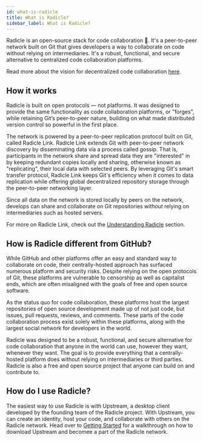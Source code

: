 ```yaml
---
id: what-is-radicle
title: What is Radicle?
sidebar_label: What is Radicle?
---
```


Radicle is an open-source stack for code collaboration 🌱. It's a peer-to-peer network built on Git that gives developers a way to collaborate on code without relying on intermediaries. It's a robust, functional, and secure alternative to centralized code collaboration platforms.

Read more about the vision for decentralized code collaboration [here](understanding-radicle/why-radicle.md).

## How it works

Radicle is built on open protocols — not platforms. It was designed to provide the same functionality as code collaboration platforms, or "forges", while retaining Git’s peer-to-peer nature, building on what made distributed version control so powerful in the first place.

The network is powered by a peer-to-peer replication protocol built on Git, called Radicle Link. Radicle Link extends Git with peer-to-peer network discovery by disseminating data via a process called gossip. That is, participants in the network share and spread data they are "interested" in by keeping redundant copies locally and sharing, otherwise known as "replicating", their local data with selected peers. By leveraging Git's smart transfer protocol, Radicle Link keeps Git's efficiency when it comes to data replication while offering global decentralized repository storage through the peer-to-peer networking layer.

Since all data on the network is stored locally by peers on the network, develops can share and collaborate on Git repositories *without* relying on intermediaries such as hosted servers.

For more on Radicle Link, check out the [Understanding Radicle](understanding-radicle/why-radicle.md) section.

## How is Radicle different from GitHub?

While GitHub and other platforms offer an easy and standard way to collaborate on code, their centrally-hosted approach has surfaced numerous platform and security risks. Despite relying on the open protocols of Git, these platforms are vulnerable to censorship as well as capitalist ends, which are often misaligned with the goals of free and open source software.

As the status quo for code collaboration, these platforms host the largest repositories of open source development made up of not just code, but issues, pull requests, reviews, and comments. These parts of the code collaboration process exist solely within these platforms, along with the largest social network for developers in the world.

Radicle was designed to be a robust, functional, and secure alternative for code collaboration that anyone in the world can use, however they want, whenever they want. The goal is to provide everything that a centrally-hosted platform does without relying on intermediaries or third parties. Radicle is also a free and open source project that anyone can build on and contribute to.

## How do I use Radicle?

The easiest way to use Radicle is with Upstream, a desktop client developed by the founding team of the Radicle project. With Upstream, you can create an identity, host your code, and collaborate with others on the Radicle network. Head over to [Getting Started](getting-started/getting-started.md) for a walkthrough on how to download Upstream and becomee a part of the Radicle network.

